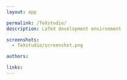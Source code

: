 ```yaml
---
layout: app

permalink: /TeXstudio/
description: LaTeX development environment

screenshots:
  - TeXstudio/screenshot.png

authors:

links:
---
```

